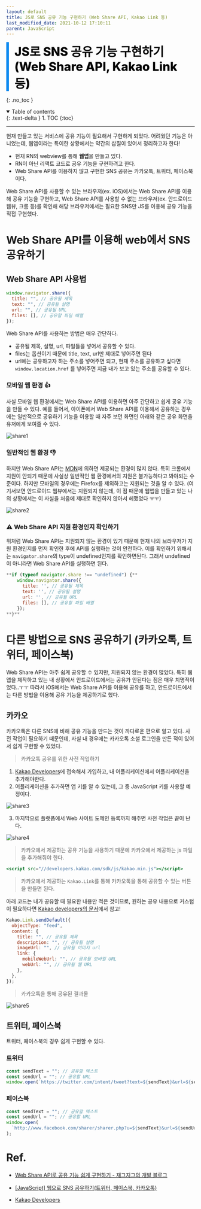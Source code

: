 ```yaml
---
layout: default
title: JS로 SNS 공유 기능 구현하기 (Web Share API, Kakao Link 등)
last_modified_date: 2021-10-12 17:10:11
parent: JavaScript
---
```


<div style="font-size:32px; font-weight: 800; border-left: 7px solid #0687f0; padding-left:15px !important; color:#000000; margin-bottom:15px;">JS로 SNS 공유 기능 구현하기 (Web Share API, Kakao Link 등)</div>

{: .no_toc }

<details open markdown="block">
  <summary>
    Table of contents
  </summary>
  {: .text-delta }
1. TOC
{:toc}
</details>

---

현재 만들고 있는 서비스에 공유 기능이 필요해서 구현하게 되었다. 어려웠던 기능은 아니었는데, 웹앱이라는 특이한 상황에서는 약간의 삽질이 있어서 정리하고자 한다!

- 현재 RN의 webview를 통해 **웹앱**을 만들고 있다.
- RN이 아닌 리액트 코드로 공유 기능을 구현하려고 한다.
- Web Share API를 이용하지 않고 구현한 SNS 공유는 카카오톡, 트위터, 페이스북 이다.

Web Share API를 사용할 수 있는 브라우저(ex. iOS)에서는 Web Share API를 이용해 공유 기능을 구현하고, Web Share API를 사용할 수 없는 브라우저(ex. 안드로이드 웹뷰, 크롬 등)를 확인해 해당 브라우저에서는 필요한 SNS만 JS를 이용해 공유 기능을 직접 구현했다.

# Web Share API를 이용해 web에서 SNS 공유하기

## Web Share API 사용법

```jsx
window.navigator.share({
  title: "", // 공유될 제목
  text: "", // 공유될 설명
  url: "", // 공유될 URL
  files: [], // 공유할 파일 배열
});
```

Web Share API를 사용하는 방법은 매우 간단하다.

- 공유될 제목, 설명, url, 파일들을 넣어서 공유할 수 있다.
- files는 옵션이기 때문에 title, text, url만 제대로 넣어주면 된다
- url에는 공유하고자 하는 주소를 넣어주면 되고, 현재 주소를 공유하고 싶다면 `window.location.href` 를 넣어주면 지금 내가 보고 있는 주소를 공유할 수 있다.

### 모바일 웹 환경 👍

사실 모바일 웹 환경에서는 Web Share API를 이용하면 아주 간단하고 쉽게 공유 기능을 만들 수 있다. 예를 들어서, 아이폰에서 Web Share API를 이용해서 공유하는 경우에는 일반적으로 공유하기 기능을 이용할 때 자주 보던 화면인 아래와 같은 공유 화면을 유저에게 보여줄 수 있다.

![share1](/assets/images/javascript/share1.png)

### 일반적인 웹 환경 👎

하지만 Web Share API는 [MDN](https://developer.mozilla.org/ko/docs/Web/API/Navigator/share)에 의하면 제공되는 환경이 많지 않다. 특히 크롬에서 지원이 안되기 때문에 사실상 일반적인 웹 환경에서의 지원은 불가능하다고 봐야되는 수준이다. 하지만 모바일의 경우에는 Firefox를 제외하고는 지원되는 것을 알 수 있다. (여기서보면 안드로이드 웹뷰에서는 지원되지 않는데, 이 점 때문에 웹앱을 만들고 있는 나의 상황에서는 이 사실을 처음에 제대로 확인하지 않아서 헤맸었다 ㅜㅜ)

![share2](/assets/images/javascript/share2.png)

### ⚠️ Web Share API 지원 환경인지 확인하기

위처럼 Web Share API는 지원되지 않는 환경이 있기 때문에 현재 나의 브라우저가 지원 환경인지를 먼저 확인한 후에 API를 실행하는 것이 안전하다. 이를 확인하기 위해서는 `navigator.share`의 type이 undefined인지를 확인하면된다. 그래서 undefined이 아니라면 Web Share API를 실행하면 된다.

```jsx
**if (typeof navigator.share !== "undefined") {**
	window.navigator.share({
	  title: '', // 공유될 제목
	  text: '', // 공유될 설명
	  url: '', // 공유될 URL
	  files: [], // 공유할 파일 배열
	});
**}**
```

# 다른 방법으로 SNS 공유하기 (카카오톡, 트위터, 페이스북)

Web Share API는 아주 쉽게 공유할 수 있지만, 지원되지 않는 환경이 많았다. 특히 웹앱을 제작하고 있는 내 상황에서 안드로이드에서는 공유가 안된다는 점은 매우 치명적이었다..ㅜㅜ 따라서 iOS에서는 Web Share API를 이용해 공유를 하고, 안드로이드에서는 다른 방법을 이용해 공유 기능을 제공하기로 했다.

## 카카오

카카오톡은 다른 SNS에 비해 공유 기능을 만드는 것이 까다로운 편으로 알고 있다. 사전 작업이 필요하기 때문인데, 사실 내 경우에는 카카오톡 소셜 로그인을 만든 적이 있어서 쉽게 구현할 수 있었다.

> 카카오톡 공유를 위한 사전 작업하기

1. [Kakao Developers](https://developers.kakao.com/)에 접속해서 가입하고, 내 어플리케이션에서 어플리케이션을 추가해야한다.
2. 어플리케이션을 추가하면 앱 키를 알 수 있는데, 그 중 JavaScript 키를 사용할 예정이다.

![share3](/assets/images/javascript/share3.png)

3. 마지막으로 플랫폼에서 Web 사이트 도메인 등록까지 해주면 사전 작업은 끝이 난다.

![share4](/assets/images/javascript/share4.png)

> 카카오에서 제공하는 공유 기능을 사용하기 때문에 카카오에서 제공하는 js 파일을 추가해줘야 한다.

```jsx
<script src="//developers.kakao.com/sdk/js/kakao.min.js"></script>
```

> 카카오에서 제공하는 `Kakao.Link`를 통해 카카오톡을 통해 공유할 수 있는 버튼을 만들면 된다.

아래 코드는 내가 공유할 때 필요한 내용만 적은 것이므로, 원하는 공유 내용으로 커스텀이 필요하다면 [Kakao developers의 문서](https://developers.kakao.com/docs/latest/ko/message/js-link)에서 참고!

```jsx
Kakao.Link.sendDefault({
  objectType: "feed",
  content: {
    title: "", // 공유될 제목
    description: "", // 공유될 설명
    imageUrl: "", // 공유될 이미지 url
    link: {
      mobileWebUrl: "", // 공유될 모바일 URL
      webUrl: "", // 공유될 웹 URL
    },
  },
});
```

> 카카오톡을 통해 공유된 결과물

![share5](/assets/images/javascript/share5.png)

## 트위터, 페이스북

트위터, 페이스북의 경우 쉽게 구현할 수 있다.

### 트위터

```jsx
const sendText = ""; // 공유할 텍스트
const sendUrl = ""; // 공유할 URL
window.open(`https://twitter.com/intent/tweet?text=${sendText}&url=${sendUrl}`);
```

### 페이스북

```jsx
const sendText = ""; // 공유할 텍스트
const sendUrl = ""; // 공유할 URL
window.open(
  `http://www.facebook.com/sharer/sharer.php?u=${sendText}&url=${sendUrl}`
);
```

# Ref.

- [Web Share API로 공유 기능 쉽게 구현하기 - 재그지그의 개발 블로그](https://wormwlrm.github.io/2020/05/09/Web-Share-API.html)

- [[JavaScript] 웹으로 SNS 공유하기(트위터, 페이스북, 카카오톡)](https://devpad.tistory.com/53)

- [Kakao Developers](https://developers.kakao.com/docs/latest/ko/message/js-link)
